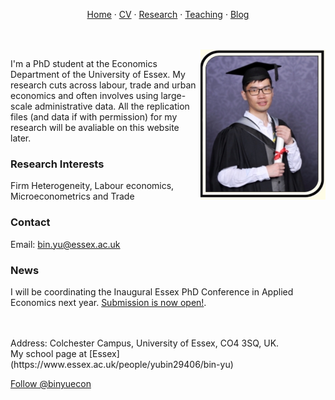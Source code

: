 <p align="center">
  <a href="https://binyueconomics.github.io/">Home</a>
  ·
  <a href="https://binyueconomics.github.io/CV">CV</a>
  ·
  <a href="https://binyueconomics.github.io/research">Research</a>
  ·
  <a href="https://binyueconomics.github.io/teaching">Teaching</a>
  ·
  <a href="https://binyueconomics.github.io/blog">Blog</a>
</p>

<br>
<br>

<img align="right" width="200" height="240" src="/assets/images/IMG_2739.JPG">

I'm a PhD student at the Economics Department of the University of Essex. My research cuts across labour, trade and urban economics and often involves using large-scale administrative data. All the replication files (and data if with permission) for my research will be avaliable on this website later. 

### Research Interests
Firm Heterogeneity, Labour economics, Microeconometrics and Trade
 
### Contact
Email: <bin.yu@essex.ac.uk>

### News
I will be coordinating the Inaugural Essex PhD Conference in Applied Economics next year. [Submission is now open!](https://www.essex.ac.uk/events/2023/03/27/inaugural-essex-phd-conference-in-applied-economics). 

<br>
<br>
Address: Colchester Campus, University of Essex, CO4 3SQ, UK. 

<br>
My school page at [Essex](https://www.essex.ac.uk/people/yubin29406/bin-yu)

<a href="https://twitter.com/binyuecon?ref_src=twsrc%5Etfw" class="twitter-follow-button" data-show-count="false">Follow @binyuecon</a><script async src="https://platform.twitter.com/widgets.js" charset="utf-8"></script>
